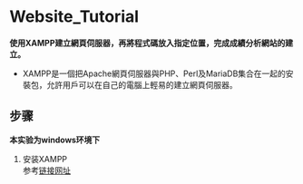 # Website_Tutorial 



**使用XAMPP建立網頁伺服器，再將程式碼放入指定位置，完成成績分析網站的建立。** 


  * XAMPP是一個把Apache網頁伺服器與PHP、Perl及MariaDB集合在一起的安裝包，允許用戶可以在自己的電腦上輕易的建立網頁伺服器。



## 步骤
**本实验为windows环境下**
1. 安装XAMPP<br>
参考[链接网址](https://ithelp.ithome.com.tw/articles/10197921)


